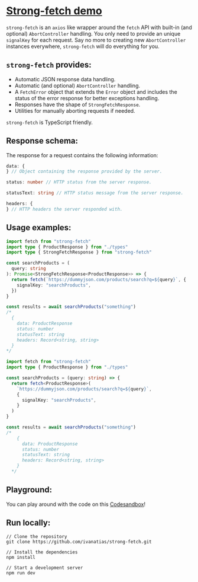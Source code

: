 # [Strong-fetch demo](https://strong-fetch-ia.vercel.app/)

`strong-fetch` is an `axios` like wrapper around the `fetch` API with built-in (and optional) `AbortController` handling. You only need to provide an unique `signalKey` for each request. Say no more to creating new `AbortController` instances everywhere, `strong-fetch` will do everything for you.

## `strong-fetch` provides:

- Automatic JSON response data handling.
- Automatic (and optional) `AbortController` handling.
- A `FetchError` object that extends the `Error` object and includes the status of the error response for better exceptions handling.
- Responses have the shape of `StrongFetchResponse`.
- Utilities for manually aborting requests if needed.

`strong-fetch` is TypeScript friendly.

## Response schema:

The response for a request contains the following information:

```typescript
data: {
} // Object containing the response provided by the server.

status: number // HTTP status from the server response.

statusText: string // HTTP status message from the server response.

headers: {
} // HTTP headers the server responded with.
```

## Usage examples:

```typescript
import fetch from "strong-fetch"
import type { ProductResponse } from "./types"
import type { StrongFetchResponse } from "strong-fetch"

const searchProducts = (
  query: string
): Promise<StrongFetchResponse<ProductResponse>> => {
  return fetch(`https://dummyjson.com/products/search?q=${query}`, {
    signalKey: "searchProducts",
  })
}

const results = await searchProducts("something")
/* 
  {
    data: ProductResponse
    status: number
    statusText: string
    headers: Record<string, string>
  }
*/
```

```typescript
import fetch from "strong-fetch"
import type { ProductResponse } from "./types"

const searchProducts = (query: string) => {
  return fetch<ProductResponse>(
    `https://dummyjson.com/products/search?q=${query}`,
    {
      signalKey: "searchProducts",
    }
  )
}

const results = await searchProducts("something")
/* 
    {
      data: ProductResponse
      status: number
      statusText: string
      headers: Record<string, string>
    }
  */
```

## Playground:

You can play around with the code on this [Codesandbox](https://codesandbox.io/p/sandbox/elastic-frog-9m2p7g)!

## Run locally:

```
// Clone the repository
git clone https://github.com/ivanatias/strong-fetch.git

// Install the dependencies
npm install

// Start a development server
npm run dev
```
